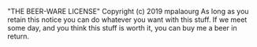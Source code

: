 "THE BEER-WARE LICENSE"
Copyright (c) 2019 mpalaourg
As long as you retain this notice you can do whatever you want with this stuff. If we meet some day, and you think this stuff is worth it, you can buy me a beer in return.